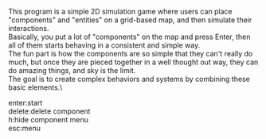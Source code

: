 This program is a simple 2D simulation game where users can place "components" and "entities" on a grid-based map, and then simulate their interactions.\
Basically, you put a lot of "components" on the map and press Enter, then all of them starts behaving in a consistent and simple way.\
The fun part is how the components are so simple that they can't really do much, but once they are pieced together in a well thought out way, they can do amazing things, and sky is the limit.\
The goal is to create complex behaviors and systems by combining these basic elements.\

enter:start\
delete:delete component\
h:hide component menu\
esc:menu
